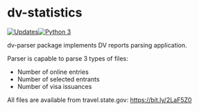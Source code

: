 # dv-statistics
[![Updates](https://pyup.io/repos/github/olma2077/dv-statistics/shield.svg)](https://pyup.io/repos/github/olma2077/dv-statistics/)[![Python 3](https://pyup.io/repos/github/olma2077/dv-statistics/python-3-shield.svg)](https://pyup.io/repos/github/olma2077/dv-statistics/)

dv-parser package implements DV reports parsing application.

Parser is capable to parse 3 types of files:
* Number of online entries
* Number of selected entrants
* Number of visa issuances

All files are available from travel.state.gov: https://bit.ly/2LaF5Z0

